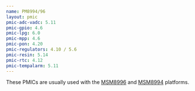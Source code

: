 ```yaml
---
name: PM8994/96
layout: pmic
pmic-adc-vadc: 5.11
pmic-gpio: 4.6
pmic-lpg: 6.0
pmic-mpp: 4.6
pmic-pon: 4.20
pmic-regulators: 4.10 / 5.6
pmic-resin: 5.14
pmic-rtc: 4.12
pmic-tempalarm: 5.11
---
```

These PMICs are usually used with the [MSM8996](../soc/msm8996) and [MSM8994](../soc/msm8994) platforms.
